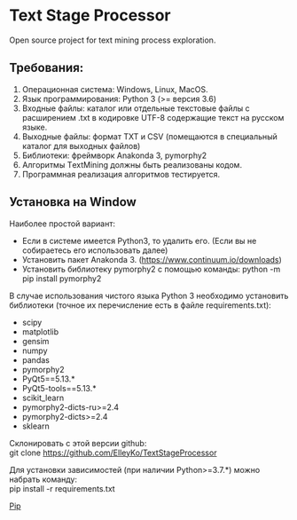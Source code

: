 # Text Stage Processor
Open source project for text mining process exploration.

## Требования:
1. Операционная система: Windows, Linux, MacOS.
2. Язык программирования: Python 3 (>= версия 3.6)
3. Входные файлы: каталог или отдельные текстовые файлы с расширением .txt в кодировке UTF-8 содержащие текст на русском языке.
4. Выходные файлы: формат TXT и CSV (помещаются в специальный каталог для выходных файлов)
5. Библиотеки: фреймворк Anakonda 3, pymorphy2
6. Алгоритмы ТextМining должны быть реализованы кодом.
7. Программная реализация алгоритмов тестируется.

## Установка на Window
Наиболее простой вариант:
 - Если в системе имеется Python3, то удалить его. (Если вы не собираетесь его использовать далее)
 - Установить пакет Anakonda 3. (https://www.continuum.io/downloads)
 - Установить библиотеку pymorphy2 с помощью команды: python -m pip install pymorphy2

В случае использования чистого языка Python 3 необходимо установить библиотеки (точное их перечисление есть в файле requirements.txt):
 - scipy
 - matplotlib
 - gensim
 - numpy
 - pandas
 - pymorphy2
 - PyQt5==5.13.*
 - PyQt5-tools==5.13.*
 - scikit_learn
 - pymorphy2-dicts-ru>=2.4
 - pymorphy2-dicts>=2.4
 - sklearn

Склонировать с этой версии github:  
git clone https://github.com/ElleyKo/TextStageProcessor

Для установки зависимостей (при наличии Python>=3.7.*) можно набрать команду:  
pip install -r requirements.txt

[Pip](https://pip.pypa.io/en/stable/installing/)